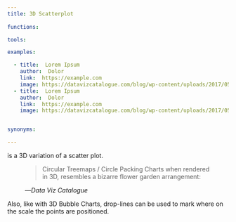 ```yaml
---
title: 3D Scatterplot
  
functions:

tools:

examples:

  - title:  Lorem Ipsum
    author:  Dolor
    link:  https://example.com
    image: https://datavizcatalogue.com/blog/wp-content/uploads/2017/05/3D-scatterplot-1.png
  - title:  Lorem Ipsum
    author:  Dolor
    link:  https://example.com
    image: https://datavizcatalogue.com/blog/wp-content/uploads/2017/05/3d-scatterplot-2.jpg


synonyms:

---
```

is a 3D variation of a scatter plot.
<!--more-->
<figure>
    <blockquote cite="https://datavizcatalogue.com/blog/further_exploration_2_3d_chart/">
        <p>Circular Treemaps / Circle Packing Charts when rendered in 3D, resembles a bizarre flower garden arrangement:</p>
    </blockquote>
    <figcaption>—<cite>Data Viz Catalogue</cite></figcaption>
</figure>

Also, like with 3D Bubble Charts, drop-lines can be used to mark where on the scale the points are positioned.
